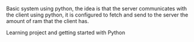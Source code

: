 Basic system using python, the idea is that the server communicates with the client using python, it is configured to fetch and send to the server the amount of ram that the client has.

Learning project and getting started with Python
